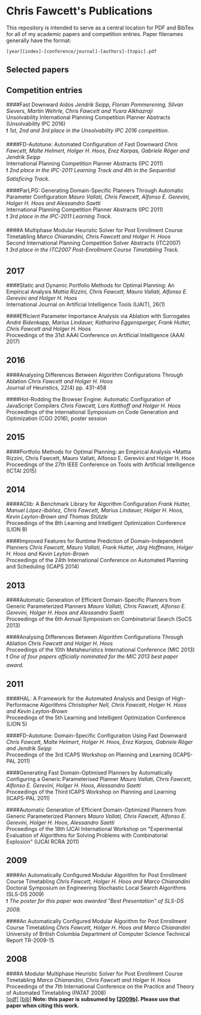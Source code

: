  # Chris Fawcett's Publications

This repository is intended to serve as a central location for PDF and BibTex
for all of my academic papers and competition entries. Paper filenames generally
have the format:

```
[year][index]-[conference/journal]-[authors]-[topic].pdf
```

## Selected papers


## Competition entries

####Fast Downward Aidos
*Jendrik Seipp, Florian Pommerening, Silvan Sievers, Martin Wehrle, Chris Fawcett and Yusra Alkhazraji*
<br/>Unsolvability International Planning Competition Planner Abstracts (Unsolvability IPC 2016)
<br/>:exclamation: *1st, 2nd and 3rd place in the Unsolvability IPC 2016 competition.*

####FD-Autotune: Automated Configuration of Fast Downward
*Chris Fawcett, Malte Helmert, Holger H. Hoos, Erez Karpas, Gabriele R&ouml;ger and Jendrik Seipp*
<br/>International Planning Competition Planner Abstracts (IPC 2011)
<br/>:exclamation: *2nd place in the IPC-2011 Learning Track and 4th in the Sequential Satisficing Track.*

####ParLPG: Generating Domain-Specific Planners Through Automatic Parameter Configuration
*Mauro Vallati, Chris Fawcett, Alfonso E. Gerevini, Holger H. Hoos and Alessandro Saetti*
<br/>International Planning Competition Planner Abstracts (IPC 2011)
<br/>:exclamation: *3rd place in the IPC-2011 Learning Track.*

####A Multiphase Modular Heuristic Solver for Post Enrollment Course Timetabling
*Marco Chiarandini, Chris Fawcett and Holger H. Hoos*
<br/>Second International Planning Competition Solver Abstracts (ITC2007)
<br/>:exclamation: *3rd place in the ITC2007 Post-Enrollment Course Timetabling Track.*

## 2017

####Static and Dynamic Portfolio Methods for Optimal Planning: An Empirical Analysis
*Mattia Rizzini, Chris Fawcett, Mauro Vallati, Alfonso E. Gerevini and Holger H. Hoos*
<br/>International Journal on Artificial Intelligence Tools (IJAIT), 26(1)

####Efficient Parameter Importance Analysis via Ablation with Surrogates
*Andr&eacute; Bidenkapp, Marius Lindauer, Katharina Eggensperger, Frank Hutter, Chris Fawcett and Holger H. Hoos*
<br/>Proceedings of the 31st AAAI Conference on Artificial Intelligence (AAAI 2017)


## 2016

####Analysing Differences Between Algorithm Configurations Through Ablation
*Chris Fawcett and Holger H. Hoos*
<br/>Journal of Heuristics, 22(4) pp. 431-458

####Hot-Rodding the Browser Engine: Automatic Configuration of JavaScript Compilers
*Chris Fawcett, Lars Kotthoff and Holger H. Hoos*
<br/>Proceedings of the International Symposium on Code Generation and Optimization (CGO 2016), poster session


## 2015

####Portfolio Methods for Optimal Planning: an Empirical Analysis
*Mattia Rizzini, Chris Fawcett, Mauro Vallati, Alfonso E. Gerevini and Holger H. Hoos
<br/>Proceedings of the 27th IEEE Conference on Tools with Artificial Intelligence (ICTAI 2015)


## 2014

####AClib: A Benchmark Library for Algorithm Configuration
*Frank Hutter, Manuel L&oacute;pez-Ib&aacute;&ntilde;ez, Chris Fawcett, Marius Lindauer, Holger H. Hoos, Kevin Leyton-Brown and Thomas St&uuml;tzle*
<br/>Proceedings of the 8th Learning and Intelligent Optimization Conference (LION 8)

####Improved Features for Runtime Prediction of Domain-Independent Planners
*Chris Fawcett, Mauro Vallati, Frank Hutter, J&ouml;rg Hoffmann, Holger H. Hoos and Kevin Leyton-Brown*
<br/>Proceedings of the 24th International Conference on Automated Planning and Scheduling (ICAPS 2014)


## 2013

####Automatic Generation of Efficient Domain-Specific Planners from Generic Parameterized Planners
*Mauro Vallati, Chris Fawcett, Alfonso E. Gerevini, Holger H. Hoos and Alessandro Saetti*
<br/>Proceedings of the 6th Annual Symposium on Combinatorial Search (SoCS 2013)

####Analysing Differences Between Algorithm Configurations Through Ablation
*Chris Fawcett and Holger H. Hoos*
<br/>Proceedings of the 10th Metaheuristics International Conference (MIC 2013)
<br/>:exclamation: *One of four papers officially nominated for the MIC 2013 best paper award.*


## 2011

####HAL: A Framework for the Automated Analysis and Design of High-Performacne Algorithms
*Christopher Nell, Chris Fawcett, Holger H. Hoos and Kevin Leyton-Brown*
<br/>Proceedings of the 5th Learning and Intelligent Optimization Conference (LION 5)

####FD-Autotune: Domain-Specific Configuration Using Fast Downward
*Chris Fawcett, Malte Helmert, Holger H. Hoos, Erez Karpas, Gabriele R&ouml;ger and Jendrik Seipp*
<br/>Proceedings of the 3rd ICAPS Workshop on Planning and Learning (ICAPS-PAL 2011)

####Generating Fast Domain-Optimised Planners by Automatically Configuring a Generic Parameterised Planner
*Mauro Vallati, Chris Fawcett, Alfonso E. Gerevini, Holger H. Hoos, Alessandro Saetti*
<br/>Proceedings of the Third ICAPS Workshop on Planning and Learning (ICAPS-PAL 2011)

####Automatic Generation of Efficient Domain-Optimized Planners from Generic Parameterized Planners
*Mauro Vallati, Chris Fawcett, Alfonso E. Gerevini, Holger H. Hoos, Alessandro Saetti*
<br/>Proceedings of the 18th IJCAI International Workshop on "Experimental Evaluation of Algorithms for Solving Problems with Combinatorial Explosion" (IJCAI RCRA 2011)


## 2009

####An Automatically Configured Modular Algorithm for Post Enrollment Course Timetabling
*Chris Fawcett, Holger H. Hoos and Marco Chiarandini*
<br/>Doctoral Symposium on Engineering Stochastic Local Search Algorithms (SLS-DS 2009)
<br/>:exclamation: *The poster for this paper was awarded "Best Presentation" of SLS-DS 2009.*

####An Automatically Configured Modular Algorithm for Post Enrollment Course Timetabling
*Chris Fawcett, Holger H. Hoos and Marco Chiarandini*
<br/>University of British Columbia Department of Computer Science Technical Report TR-2009-15


## 2008

####A Modular Multiphase Heuristic Solver for Post Enrollment Course Timetabling
*Marco Chiarandini, Chris Fawcett and Holger H. Hoos*
<br/>Proceedings of the 7th International Conference on the Practice and Theory of Automated Timetabling (PATAT 2008)
<br/>[\[pdf\]](2008b-PATAT-ChiarandiniFawcettHoos-Timetabling.pdf) [\[bib\]](2008b-PATAT-ChiarandiniFawcettHoos-Timetabling.bib) **Note: this paper is subsumed by [\[2009b\]](#an-automatically-configured-modular-algorithm-for-post-enrollment-course-timetabling-1). Please use that paper when citing this work.**
